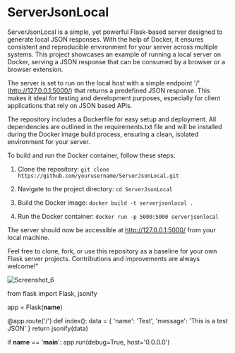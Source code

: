 # ServerJsonLocal

ServerJsonLocal is a simple, yet powerful Flask-based server designed to generate local JSON responses. With the help of Docker, it ensures consistent and reproducible environment for your server across multiple systems. This project showcases an example of running a local server on Docker, serving a JSON response that can be consumed by a browser or a browser extension.

The server is set to run on the local host with a simple endpoint '/' (http://127.0.0.1:5000/) that returns a predefined JSON response. This makes it ideal for testing and development purposes, especially for client applications that rely on JSON based APIs.

The repository includes a Dockerfile for easy setup and deployment. All dependencies are outlined in the requirements.txt file and will be installed during the Docker image build process, ensuring a clean, isolated environment for your server.

To build and run the Docker container, follow these steps:

1. Clone the repository: `git clone https://github.com/yourusername/ServerJsonLocal.git`

2. Navigate to the project directory: `cd ServerJsonLocal`

3. Build the Docker image: `docker build -t serverjsonlocal .`

4. Run the Docker container: `docker run -p 5000:5000 serverjsonlocal`

The server should now be accessible at http://127.0.0.1:5000/ from your local machine.

Feel free to clone, fork, or use this repository as a baseline for your own Flask server projects. Contributions and improvements are always welcome!"


![Screenshot_6](https://github.com/mykytashch/ServerJsonLocal/assets/129088502/c9e61bbb-ed7d-4728-b6d3-f534ecdff0da)



from flask import Flask, jsonify

app = Flask(__name__)

@app.route('/')
def index():
    data = {
        'name': 'Test',
        'message': 'This is a test JSON'
    }
    return jsonify(data)

if __name__ == '__main__':
    app.run(debug=True, host='0.0.0.0')

